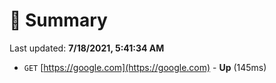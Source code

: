 # 📖 Summary
Last updated: **7/18/2021, 5:41:34 AM**

- `GET` [https://google.com](https://google.com) - **Up** (145ms)
